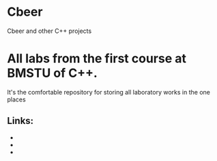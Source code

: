 # Cbeer
Cbeer and other C++ projects

# All labs from the first course at BMSTU of C++.
It's the comfortable repository for storing all laboratory works in the one places

## Links:
- []()
- []()
- []()
